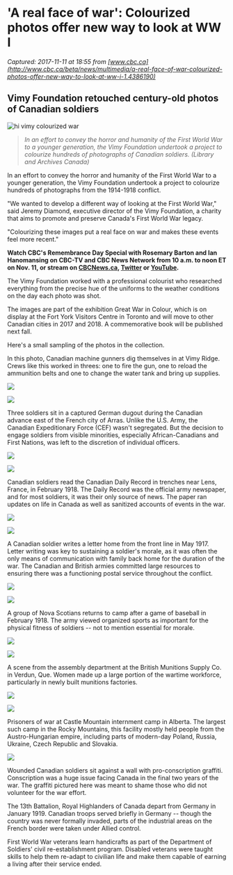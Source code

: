 # 'A real face of war': Colourized photos offer new way to look at WW I

_Captured: 2017-11-11 at 18:55 from [www.cbc.ca](http://www.cbc.ca/beta/news/multimedia/a-real-face-of-war-colourized-photos-offer-new-way-to-look-at-ww-i-1.4386190)_

## Vimy Foundation retouched century-old photos of Canadian soldiers

![hi vimy colourized war](https://i.cbc.ca/1.4387211.1509744690!/fileImage/httpImage/image.jpg_gen/derivatives/original_940/hi-vimy-colourized-war.jpg)

> _In an effort to convey the horror and humanity of the First World War to a younger generation, the Vimy Foundation undertook a project to colourize hundreds of photographs of Canadian soldiers. (Library and Archives Canada)_

In an effort to convey the horror and humanity of the First World War to a younger generation, the Vimy Foundation undertook a project to colourize hundreds of photographs from the 1914-1918 conflict.

"We wanted to develop a different way of looking at the First World War," said Jeremy Diamond, executive director of the Vimy Foundation, a charity that aims to promote and preserve Canada's First World War legacy.

"Colourizing these images put a real face on war and makes these events feel more recent."

**Watch CBC's Remembrance Day Special with Rosemary Barton and Ian Hanomansing on CBC-TV and CBC News Network from 10 a.m. to noon ET on Nov. 11, or stream on [CBCNews.ca](http://www.cbc.ca/news), [Twitter](https://twitter.com/CBCnews) or [YouTube](http://YouTube).**

The Vimy Foundation worked with a professional colourist who researched everything from the precise hue of the uniforms to the weather conditions on the day each photo was shot.

The images are part of the exhibition Great War in Colour, which is on display at the Fort York Visitors Centre in Toronto and will move to other Canadian cities in 2017 and 2018. A commemorative book will be published next fall.

Here's a small sampling of the photos in the collection.

In this photo, Canadian machine gunners dig themselves in at Vimy Ridge. Crews like this worked in threes: one to fire the gun, one to reload the ammunition belts and one to change the water tank and bring up supplies.

![](http://i.cbc.ca/1.4386082!/fileImage/httpImage/image.jpg_gen/derivatives/original_940/*.jpg)

![](http://i.cbc.ca/1.4385676!/fileImage/httpImage/image.jpg_gen/derivatives/original_940/*.jpg)

Three soldiers sit in a captured German dugout during the Canadian advance east of the French city of Arras. Unlike the U.S. Army, the Canadian Expeditionary Force (CEF) wasn't segregated. But the decision to engage soldiers from visible minorities, especially African-Canadians and First Nations, was left to the discretion of individual officers.

![](http://i.cbc.ca/1.4386136!/fileImage/httpImage/image.jpg_gen/derivatives/original_940/*.jpg)

![](http://i.cbc.ca/1.4385673!/fileImage/httpImage/image.jpg_gen/derivatives/original_940/*.jpg)

Canadian soldiers read the Canadian Daily Record in trenches near Lens, France, in February 1918. The Daily Record was the official army newspaper, and for most soldiers, it was their only source of news. The paper ran updates on life in Canada as well as sanitized accounts of events in the war.

![](http://i.cbc.ca/1.4386085!/fileImage/httpImage/image.jpg_gen/derivatives/original_940/*.jpg)

![](http://i.cbc.ca/1.4385674!/fileImage/httpImage/image.jpg_gen/derivatives/original_940/*.jpg)

A Canadian soldier writes a letter home from the front line in May 1917. Letter writing was key to sustaining a soldier's morale, as it was often the only means of communication with family back home for the duration of the war. The Canadian and British armies committed large resources to ensuring there was a functioning postal service throughout the conflict.

![](http://i.cbc.ca/1.4386083!/fileImage/httpImage/image.jpg_gen/derivatives/original_940/*.jpg)

![](http://i.cbc.ca/1.4385672!/fileImage/httpImage/image.jpg_gen/derivatives/original_940/*.jpg)

A group of Nova Scotians returns to camp after a game of baseball in February 1918. The army viewed organized sports as important for the physical fitness of soldiers -- not to mention essential for morale.

![](http://i.cbc.ca/1.4386087!/fileImage/httpImage/image.jpg_gen/derivatives/original_940/*.jpg)

![](http://i.cbc.ca/1.4385675!/fileImage/httpImage/image.jpg_gen/derivatives/original_940/*.jpg)

A scene from the assembly department at the British Munitions Supply Co. in Verdun, Que. Women made up a large portion of the wartime workforce, particularly in newly built munitions factories.

![](http://i.cbc.ca/1.4386089!/fileImage/httpImage/image.jpg_gen/derivatives/original_940/*.jpg)

![](http://i.cbc.ca/1.4385667!/fileImage/httpImage/image.jpg_gen/derivatives/original_940/*.jpg)

Prisoners of war at Castle Mountain internment camp in Alberta. The largest such camp in the Rocky Mountains, this facility mostly held people from the Austro-Hungarian empire, including parts of modern-day Poland, Russia, Ukraine, Czech Republic and Slovakia.

![](http://i.cbc.ca/1.4386081!/fileImage/httpImage/image.jpg_gen/derivatives/original_940/*.jpg)

Wounded Canadian soldiers sit against a wall with pro-conscription graffiti. Conscription was a huge issue facing Canada in the final two years of the war. The graffiti pictured here was meant to shame those who did not volunteer for the war effort.

The 13th Battalion, Royal Highlanders of Canada depart from Germany in January 1919. Canadian troops served briefly in Germany -- though the country was never formally invaded, parts of the industrial areas on the French border were taken under Allied control.

First World War veterans learn handicrafts as part of the Department of Soldiers' civil re-establishment program. Disabled veterans were taught skills to help them re-adapt to civilian life and make them capable of earning a living after their service ended.
